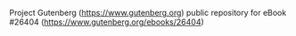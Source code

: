 Project Gutenberg (https://www.gutenberg.org) public repository for eBook #26404 (https://www.gutenberg.org/ebooks/26404)
